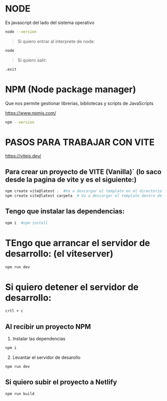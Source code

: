 # NODE
Es javascript del lado del sistema operativo

```sh
node --version
```

>Si quiero entrar al interprete de node:
```sh
node
```

>Si quiero salir:

```sh
.exit
```


# NPM (Node package manager)
Que nos permite gestionar librerias, bibliotecas y scripts de JavaScripts

<https://www.npmjs.com/>

```sh
npm --version
```


# PASOS PARA TRABAJAR CON VITE

<https://vitejs.dev/>

## Para crear un proyecto de VITE (Vanilla)´ (lo saco desde la pagina de vite y es el siguiente:)

```sh
npm create vite@latest .  #Va a descargar el template en el directorio actual(por el punto)
npm create vite@latest carpeta  # Va a descargar el template dentro de la carpeta
```

## Tengo que instalar las dependencias:

```sh
npm i  #npm install
```

# TEngo que arrancar el servidor de desarrollo: (el viteserver)

```sh
npm run dev
```

# Si quiero detener el servidor de desarrollo:

```sh
crtl + c
```

## Al recibir un proyecto NPM

1. Instalar las dependencias

```sh
npm i
```

2. Levantar el servidor de desarollo

```sh
npm run dev
```

## Si quiero subir el proyecto a Netlify


```sh
npm run build
```


